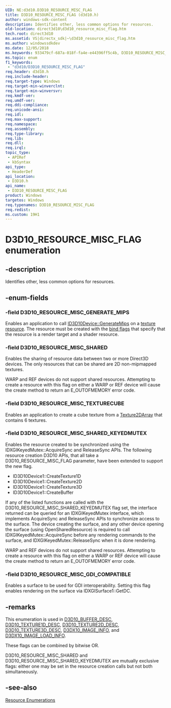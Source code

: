 ```yaml
---
UID: NE:d3d10.D3D10_RESOURCE_MISC_FLAG
title: D3D10_RESOURCE_MISC_FLAG (d3d10.h)
author: windows-sdk-content
description: Identifies other, less common options for resources.
old-location: direct3d10\d3d10_resource_misc_flag.htm
tech.root: direct3d10
ms.assetid: VS|directx_sdk|~\d3d10_resource_misc_flag.htm
ms.author: windowssdkdev
ms.date: 12/05/2018
ms.keywords: 933479cf-687a-018f-fa4e-e44396ff5c4b, D3D10_RESOURCE_MISC_FLAG, D3D10_RESOURCE_MISC_FLAG enumeration [Direct3D 10], D3D10_RESOURCE_MISC_GDI_COMPATIBLE, D3D10_RESOURCE_MISC_GENERATE_MIPS, D3D10_RESOURCE_MISC_SHARED, D3D10_RESOURCE_MISC_SHARED_KEYEDMUTEX, D3D10_RESOURCE_MISC_TEXTURECUBE, d3d10/D3D10_RESOURCE_MISC_FLAG, d3d10/D3D10_RESOURCE_MISC_GDI_COMPATIBLE, d3d10/D3D10_RESOURCE_MISC_GENERATE_MIPS, d3d10/D3D10_RESOURCE_MISC_SHARED, d3d10/D3D10_RESOURCE_MISC_SHARED_KEYEDMUTEX, d3d10/D3D10_RESOURCE_MISC_TEXTURECUBE, direct3d10.d3d10_resource_misc_flag
ms.topic: enum
f1_keywords: 
 - "d3d10/D3D10_RESOURCE_MISC_FLAG"
req.header: d3d10.h
req.include-header: 
req.target-type: Windows
req.target-min-winverclnt: 
req.target-min-winversvr: 
req.kmdf-ver: 
req.umdf-ver: 
req.ddi-compliance: 
req.unicode-ansi: 
req.idl: 
req.max-support: 
req.namespace: 
req.assembly: 
req.type-library: 
req.lib: 
req.dll: 
req.irql: 
topic_type:
 - APIRef
 - kbSyntax
api_type:
 - HeaderDef
api_location:
 - D3D10.h
api_name:
 - D3D10_RESOURCE_MISC_FLAG
product: Windows
targetos: Windows
req.typenames: D3D10_RESOURCE_MISC_FLAG
req.redist: 
ms.custom: 19H1
---
```


# D3D10_RESOURCE_MISC_FLAG enumeration


## -description


Identifies other, less common options for resources.


## -enum-fields




### -field D3D10_RESOURCE_MISC_GENERATE_MIPS

Enables an application to call <a href="https://docs.microsoft.com/windows/desktop/api/d3d10/nf-d3d10-id3d10device-generatemips">ID3D10Device::GenerateMips</a> on 
        a <a href="https://docs.microsoft.com/windows/desktop/direct3d10/d3d10-graphics-programming-guide-resources-types">texture resource</a>. The resource must be created 
        with the <a href="https://docs.microsoft.com/windows/desktop/api/d3d10/ne-d3d10-d3d10_bind_flag">bind flags</a> that specify that the resource is a render target and a shader resource.


### -field D3D10_RESOURCE_MISC_SHARED

Enables the sharing of resource data between two or more Direct3D devices. The only resources that can be shared are 2D non-mipmapped textures.

WARP and REF devices do not support shared resources. Attempting to create a resource with this flag on either a WARP or REF device will cause the
        create method to return an E_OUTOFMEMORY error code.


### -field D3D10_RESOURCE_MISC_TEXTURECUBE

Enables an application to create a cube texture from a 
        <a href="https://docs.microsoft.com/windows/desktop/direct3d10/d3d10-graphics-programming-guide-resources-types">Texture2DArray</a> that contains 6 textures.


### -field D3D10_RESOURCE_MISC_SHARED_KEYEDMUTEX

Enables the resource created to be synchronized using the IDXGIKeyedMutex::AcquireSync and ReleaseSync APIs. 
            The following resource creation D3D10 APIs, that all take a D3D10_RESOURCE_MISC_FLAG parameter, have been extended to support the new flag.

<ul>
<li>ID3D10Device1::CreateTexture1D</li>
<li>ID3D10Device1::CreateTexture2D</li>
<li>ID3D10Device1::CreateTexture3D</li>
<li>ID3D10Device1::CreateBuffer</li>
</ul>
If any of the listed functions are called with the D3D10_RESOURCE_MISC_SHARED_KEYEDMUTEX flag set, the interface returned can be 
            queried for an IDXGIKeyedMutex interface, which implements AcquireSync and ReleaseSync APIs to synchronize access to the surface. 
            The device creating the surface, and any other device opening the surface (using OpenSharedResource) is required to 
            call IDXGIKeyedMutex::AcquireSync before any rendering commands to the surface, and IDXGIKeyedMutex::ReleaseSync when it is done rendering.

WARP and REF devices do not support shared resources. Attempting to create a resource with this flag on either a WARP or REF device will cause the
          create method to return an E_OUTOFMEMORY error code.


### -field D3D10_RESOURCE_MISC_GDI_COMPATIBLE

Enables a surface to be used for GDI interoperability.  Setting this flag enables rendering on the surface 
        via IDXGISurface1::GetDC.


## -remarks



This enumeration is used in <a href="https://docs.microsoft.com/windows/desktop/api/d3d10/ns-d3d10-cd3d10_buffer_desc">D3D10_BUFFER_DESC</a>, <a href="https://docs.microsoft.com/windows/desktop/api/d3d10/ns-d3d10-cd3d10_texture1d_desc">D3D10_TEXTURE1D_DESC</a>, <a href="https://docs.microsoft.com/windows/desktop/api/d3d10/ns-d3d10-cd3d10_texture2d_desc">D3D10_TEXTURE2D_DESC</a>, 
      <a href="https://docs.microsoft.com/windows/desktop/api/d3d10/ns-d3d10-cd3d10_texture3d_desc">D3D10_TEXTURE3D_DESC</a>, <a href="https://docs.microsoft.com/windows/desktop/direct3d10/d3dx10-image-info">D3DX10_IMAGE_INFO</a>, and <a href="https://docs.microsoft.com/windows/desktop/direct3d10/d3dx10-image-load-info">D3DX10_IMAGE_LOAD_INFO</a>.

These flags can be combined by bitwise OR.

D3D10_RESOURCE_MISC_SHARED and D3D10_RESOURCE_MISC_SHARED_KEYEDMUTEX are mutually exclusive flags: 
      either one may be set in the resource creation calls but not both simultaneously.




## -see-also




<a href="https://docs.microsoft.com/windows/desktop/direct3d10/d3d10-graphics-reference-resource-enums">Resource Enumerations</a>
 

 

